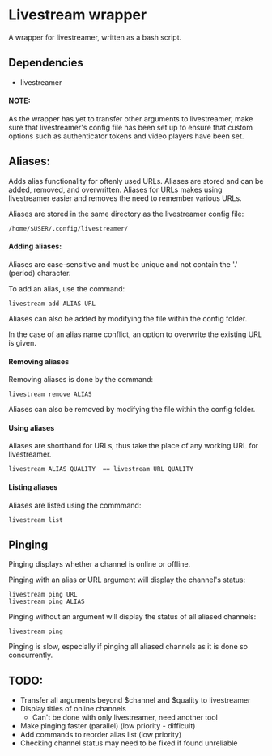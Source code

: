 # Livestream wrapper

A wrapper for livestreamer, written as a bash script.

## Dependencies
- livestreamer

#### NOTE:

As the wrapper has yet to transfer other arguments to livestreamer, make sure that livestreamer's config file has been set up
to ensure that custom options such as authenticator tokens and video players have been set.

## Aliases:

Adds alias functionality for oftenly used URLs. Aliases are stored and can be added, removed, and overwritten.
Aliases for URLs makes using livestreamer easier and removes the need to remember various URLs.

Aliases are stored in the same directory as the livestreamer config file:
```
/home/$USER/.config/livestreamer/
```

#### Adding aliases:

Aliases are case-sensitive and must be unique and not contain the '.' (period) character.

To add an alias, use the command:
```
livestream add ALIAS URL
```

Aliases can also be added by modifying the file within the config folder.

In the case of an alias name conflict, an option to overwrite the existing URL is given.

#### Removing aliases

Removing aliases is done by the command:
```
livestream remove ALIAS
```
 Aliases can also be removed by modifying the file within the config folder.
 
#### Using aliases

Aliases are shorthand for URLs, thus take the place of any working URL for livestreamer.
```
livestream ALIAS QUALITY  == livestream URL QUALITY
```

#### Listing aliases

Aliases are listed using the commmand:
```
livestream list
```

## Pinging

Pinging displays whether a channel is online or offline. 

Pinging with an alias or URL argument will display the channel's status:
```
livestream ping URL
livestream ping ALIAS
```

Pinging without an argument will display the status of all aliased channels:
```
livestream ping
```

Pinging is slow, especially if pinging all aliased channels as it is done so concurrently.

## TODO:
  - Transfer all arguments beyond $channel and $quality to livestreamer
  - Display titles of online channels
    - Can't be done with only livestreamer, need another tool
  - Make pinging faster (parallel) (low priority - difficult)
  - Add commands to reorder alias list (low priority)
  - Checking channel status may need to be fixed if found unreliable
